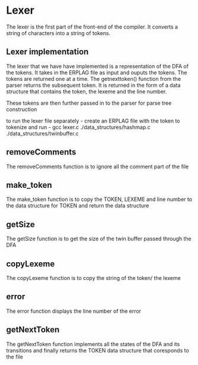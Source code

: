 # Lexer

The lexer is the first part of the front-end of the compiler. It converts a string of characters into a string of tokens.

## Lexer implementation

The lexer that we have have implemented is a representation of the DFA of the tokens. It takes in the ERPLAG file as input and ouputs the tokens. The tokens are returned one at a time. The getnexttoken() function from the parser returns the subsequent token. 
It is returned in the form of a data structure that contains the token, the lexeme and the line number. 

These tokens are then further passed in to the parser for parse tree construction

to run the lexer file separately - 
create an ERPLAG file with the token to tokenize and run - gcc lexer.c ./data_structures/hashmap.c ./data_structures/twinbuffer.c

## removeComments
The removeComments function is to ignore all the comment part of the file

## make_token
The make_token function is to copy the TOKEN, LEXEME and line number to the data structure for TOKEN and return the data structure

## getSize
The getSize function is to get the size of the twin buffer passed through the DFA

## copyLexeme
The copyLexeme function is to copy the string of the token/ the lexeme

## error
The error function displays the line number of the error

## getNextToken
The getNextToken function implements all the states of the DFA and its transitions and finally returns the TOKEN data structure that coresponds to the file


